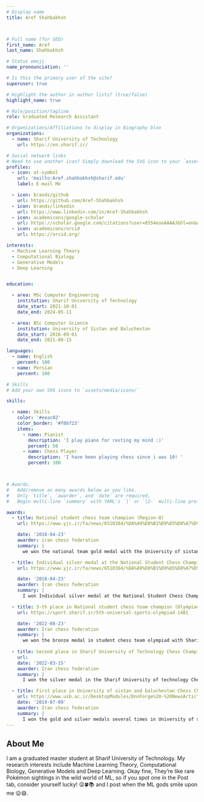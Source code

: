 ```yaml
---
# Display name
title: Aref Shahbakhsh



# Full name (for SEO)
first_name: Aref
last_name: Shahbakhsh

# Status emoji
name_pronounciation: ''

# Is this the primary user of the site?
superuser: true

# Highlight the author in author lists? (true/false)
highlight_name: true

# Role/position/tagline
role: Graduated Research Assistant 

# Organizations/Affiliations to display in Biography blox
organizations:
  - name: Sharif University of Technology
    url: https://en.sharif.ir/

# Social network links
# Need to use another icon? Simply download the SVG icon to your `assets/media/icons/` folder.
profiles:
  - icon: at-symbol
    url: 'mailto:Aref.shahbakhsh@sharif.edu'
    label: E-mail Me

  - icon: brands/github
    url: https://github.com/Aref-Shahbakhsh
  - icon: brands/linkedin
    url: https://www.linkedin.com/in/Aref-Shahbakhsh
  - icon: academicons/google-scholar
    url: https://scholar.google.com/citations?user=8554euoAAAAJ&hl=en&oi=ao
  - icon: academicons/orcid
    url: https://orcid.org/

interests:
  - Machine Learning Theory
  - Computational Biology
  - Generative Models
  - Deep Learning


education:

  - area: MSc Computer Engineering
    institution: Sharif University of Technology
    date_start: 2021-10-01
    date_end: 2024-05-11

  - area: BSc Computer Science
    institution: University of Sistan and Baluchestan
    date_start: 2016-09-01
    date_end: 2021-08-15

languages:
  - name: English
    percent: 100
  - name: Persian
    percent: 100

# Skills
# Add your own SVG icons to `assets/media/icons/`

skills:

  - name: Skills
    color: '#eeac02'
    color_border: '#f0bf23'
    items:
      - name: Pianist
        description: 'I play piano for resting my mind :)'
        percent: 50
      - name: Chess Player
        description: 'I have been playing chess since i was 10! '
        percent: 100



# Awards.
#   Add/remove as many awards below as you like.
#   Only `title`, `awarder`, and `date` are required.
#   Begin multi-line `summary` with YAML's `|` or `|2-` multi-line prefix and indent 2 spaces below.

awards:
  - title: National student chess team champion (Region-8)
    url: https://www.yjc.ir/fa/news/6510384/%DA%A9%D8%B1%D9%85%D8%A7%D9%86-%D9%88-%D8%B3%DB%8C%D8%B3%D8%AA%D8%A7%D9%86-%D8%A8%D9%84%D9%88%DA%86%D8%B3%D8%AA%D8%A7%D9%86-%D9%82%D9%87%D8%B1%D9%85%D8%A7%D9%86-%D9%85%D8%B3%D8%A7%D8%A8%D9%82%D8%A7%D8%AA-%D8%B4%D8%B7%D8%B1%D9%86%D8%AC-%D8%AF%D8%A7%D9%86%D8%B4%D8%AC%D9%88%DB%8C%D8%A7%D9%86-%D9%85%D9%86%D8%B7%D9%82%D9%87-8-%DA%A9%D8%B4%D9%88%D8%B1

    date: '2018-04-23'
    awarder: iran chess federation 
    summary: |
      we won the national team gold medal with the University of sistan and Baluchestan team.

  - title: Individual silver medal at the National Student Chess Championship (Region-8)
    url: https://www.yjc.ir/fa/news/6510384/%DA%A9%D8%B1%D9%85%D8%A7%D9%86-%D9%88-%D8%B3%DB%8C%D8%B3%D8%AA%D8%A7%D9%86-%D8%A8%D9%84%D9%88%DA%86%D8%B3%D8%AA%D8%A7%D9%86-%D9%82%D9%87%D8%B1%D9%85%D8%A7%D9%86-%D9%85%D8%B3%D8%A7%D8%A8%D9%82%D8%A7%D8%AA-%D8%B4%D8%B7%D8%B1%D9%86%D8%AC-%D8%AF%D8%A7%D9%86%D8%B4%D8%AC%D9%88%DB%8C%D8%A7%D9%86-%D9%85%D9%86%D8%B7%D9%82%D9%87-8-%DA%A9%D8%B4%D9%88%D8%B1

    date: '2018-04-23'
    awarder: Iran chess federation 
    summary: |
      I won Individual silver medal at the National Student Chess Championship in Blits format.

  - title: 3-th place in National student chess team champion (Olympiad)
    url: https://sport.sharif.ir/5th-universal-sports-olympiad-1401

    date: '2022-08-23'
    awarder: Iran chess federation 
    summary: |
      we won the bronze medal in student chess team olympiad with Sharif University of technology team.
  
  - title: Second place in Sharif University of Technology Chess Championship
    url: 
    date: '2022-03-15'
    awarder: Iran chess federation 
    summary: |
      I won the silver medal in the Sharif University of technology Chess championship .

  - title: First place in University of sistan and baluchestan Chess Championship
    url: https://www.usb.ac.ir/DesktopModules/DnnForge%20-%20NewsArticles/Print.aspx?tabid=1510&tabmoduleid=2202&articleId=13209&moduleId=2504&PortalID=0
    date: '2019-07-09'
    awarder: Iran chess federation 
    summary: |
      I won the gold and silver medals several times in University of sistan and baluchestan chess championship.
---
```


## About Me

I am a graduated master student at Sharif University of Technology. My research interests include  Machine Learning Theory, Computational Biology, Generative Models and Deep Learning.
Okay fine, They’re like rare Pokémon sightings in the wild world of ML, so if you spot one in the Post tab, consider yourself lucky! 😜🍀📚 and I post when the ML gods smile upon me 😛😄.
